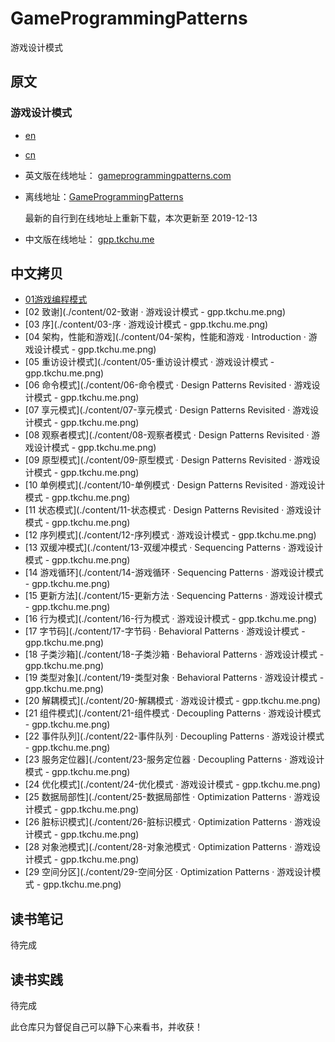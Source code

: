# GameProgrammingPatterns

游戏设计模式

## 原文

### 游戏设计模式

* [en](https://github.com/munificent/game-programming-patterns)
* [cn](https://github.com/tkchu/Game-Programming-Patterns-CN)

* 英文版在线地址： [gameprogrammingpatterns.com](http://gameprogrammingpatterns.com/)

* 离线地址：[GameProgrammingPatterns](./GameProgrammingPatterns_en.pdf)

    最新的自行到在线地址上重新下载，本次更新至 2019-12-13

* 中文版在线地址： [gpp.tkchu.me](https://gpp.tkchu.me/)

## 中文拷贝

* [01游戏编程模式](./content/01_Home.png)
* [02 致谢](./content/02-致谢 · 游戏设计模式 - gpp.tkchu.me.png)
* [03 序](./content/03-序 · 游戏设计模式 - gpp.tkchu.me.png)
* [04 架构，性能和游戏](./content/04-架构，性能和游戏 · Introduction · 游戏设计模式 - gpp.tkchu.me.png)
* [05 重访设计模式](./content/05-重访设计模式 · 游戏设计模式 - gpp.tkchu.me.png)
* [06 命令模式](./content/06-命令模式 · Design Patterns Revisited · 游戏设计模式 - gpp.tkchu.me.png)
* [07 享元模式](./content/07-享元模式 · Design Patterns Revisited · 游戏设计模式 - gpp.tkchu.me.png)
* [08 观察者模式](./content/08-观察者模式 · Design Patterns Revisited · 游戏设计模式 - gpp.tkchu.me.png)
* [09 原型模式](./content/09-原型模式 · Design Patterns Revisited · 游戏设计模式 - gpp.tkchu.me.png)
* [10 单例模式](./content/10-单例模式 · Design Patterns Revisited · 游戏设计模式 - gpp.tkchu.me.png)
* [11 状态模式](./content/11-状态模式 · Design Patterns Revisited · 游戏设计模式 - gpp.tkchu.me.png)
* [12 序列模式](./content/12-序列模式 · 游戏设计模式 - gpp.tkchu.me.png)
* [13 双缓冲模式](./content/13-双缓冲模式 · Sequencing Patterns · 游戏设计模式 - gpp.tkchu.me.png)
* [14 游戏循环](./content/14-游戏循环 · Sequencing Patterns · 游戏设计模式 - gpp.tkchu.me.png)
* [15 更新方法](./content/15-更新方法 · Sequencing Patterns · 游戏设计模式 - gpp.tkchu.me.png)
* [16 行为模式](./content/16-行为模式 · 游戏设计模式 - gpp.tkchu.me.png)
* [17 字节码](./content/17-字节码 · Behavioral Patterns · 游戏设计模式 - gpp.tkchu.me.png)
* [18 子类沙箱](./content/18-子类沙箱 · Behavioral Patterns · 游戏设计模式 - gpp.tkchu.me.png)
* [19 类型对象](./content/19-类型对象 · Behavioral Patterns · 游戏设计模式 - gpp.tkchu.me.png)
* [20 解耦模式](./content/20-解耦模式 · 游戏设计模式 - gpp.tkchu.me.png)
* [21 组件模式](./content/21-组件模式 · Decoupling Patterns · 游戏设计模式 - gpp.tkchu.me.png)
* [22 事件队列](./content/22-事件队列 · Decoupling Patterns · 游戏设计模式 - gpp.tkchu.me.png)
* [23 服务定位器](./content/23-服务定位器 · Decoupling Patterns · 游戏设计模式 - gpp.tkchu.me.png)
* [24 优化模式](./content/24-优化模式 · 游戏设计模式 - gpp.tkchu.me.png)
* [25 数据局部性](./content/25-数据局部性 · Optimization Patterns · 游戏设计模式 - gpp.tkchu.me.png)
* [26 脏标识模式](./content/26-脏标识模式 · Optimization Patterns · 游戏设计模式 - gpp.tkchu.me.png)
* [28 对象池模式](./content/28-对象池模式 · Optimization Patterns · 游戏设计模式 - gpp.tkchu.me.png)
* [29 空间分区](./content/29-空间分区 · Optimization Patterns · 游戏设计模式 - gpp.tkchu.me.png)

## 读书笔记

待完成

## 读书实践

待完成

此仓库只为督促自己可以静下心来看书，并收获！

